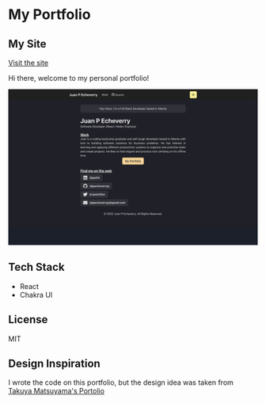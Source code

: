 # My Portfolio

## My Site

[Visit the site](https://juanpecheverry.com)

Hi there, welcome to my personal portfolio!

![My portfolio](./docs/PortfolioScreenshot.png)

## Tech Stack

- React
- Chakra UI

## License

MIT

## Design Inspiration

I wrote the code on this portfolio, but the design idea was taken from [Takuya Matsuyama's Portolio](https://www.craftz.dog/)
